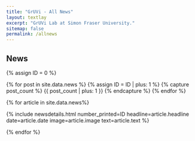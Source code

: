 ```yaml
---
title: "GrUVi - All News"
layout: textlay
excerpt: "GrUVi Lab at Simon Fraser University."
sitemap: false
permalink: /allnews
---
```


## News
{% assign ID = 0 %}


{% for post in site.data.news %}
{% assign ID = ID | plus: 1 %}
   {% capture post_count %} {{ post_count | plus: 1 }} {% endcapture %}
{% endfor %}

{% for article in site.data.news%}

<div class="row">
{% include newsdetails.html number_printed=ID headline=article.headline date=article.date image=article.image text=article.text %}
</div>

{% endfor %}
